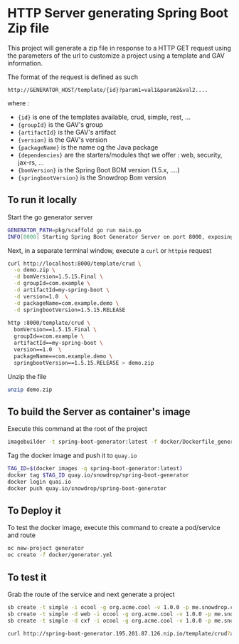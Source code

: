 # HTTP Server generating Spring Boot Zip file

This project will generate a zip file in response to a HTTP GET request using the parameters of the url to customize a project using a template
and GAV information.

The format of the request is defined as such

`http://GENERATOR_HOST/template/{id}?param1=val1&param2&val2....`

where :
  - `{id}` is one of the templates available, crud, simple, rest, ...
  - `{groupId}` is the GAV's group
  - `{artifactId}` is the GAV's artifact
  - `{version}` is the GAV's version
  - `{packageName}` is the name og the Java package
  - `{dependencies}` are the starters/modules thqt we offer : web, security, jax-rs, ...
  - `{bomVersion}` is the Spring Boot BOM version (1.5.x, ....) 
  - `{springbootVersion}` is the Snowdrop Bom version 

## To run it locally

Start the go generator server

```bash
GENERATOR_PATH=pkg/scaffold go run main.go
INFO[0000] Starting Spring Boot Generator Server on port 8000, exposing endpoint /template/{id}` - Version : v0.0.0 (HEAD) 
```

Next, in a separate terminal window, execute a `curl` or `httpie` request

```bash
curl http://localhost:8000/template/crud \
  -o demo.zip \
  -d bomVersion=1.5.15.Final \
  -d groupId=com.example \
  -d artifactId=my-spring-boot \
  -d version=1.0  \
  -d packageName=com.example.demo \
  -d springbootVersion=1.5.15.RELEASE
  
http :8000/template/crud \
  bomVersion==1.5.15.Final \
  groupId==com.example \
  artifactId==my-spring-boot \
  version==1.0  \
  packageName==com.example.demo \
  springbootVersion==1.5.15.RELEASE > demo.zip  
``` 

Unzip the file

```bash
unzip demo.zip
```


## To build the Server as container's image

Execute this command at the root of the project
```bash
imagebuilder -t spring-boot-generator:latest -f docker/Dockerfile_generator .
```

Tag the docker image and push it to `quay.io`

```bash
TAG_ID=$(docker images -q spring-boot-generator:latest)
docker tag $TAG_ID quay.io/snowdrop/spring-boot-generator
docker login quai.io
docker push quay.io/snowdrop/spring-boot-generator
```

## To Deploy it

To test the docker image, execute this command to create a pod/service and route
```bash
oc new-project generator
oc create -f docker/generator.yml
```

## To test it
  

Grab the route of the service and next generate a project
```bash
sb create -t simple -i ocool -g org.acme.cool -v 1.0.0 -p me.snowdrop.cool -s 1.5.15.RELEASE -b 1.5.15.Final -u http://spring-boot-generator.192.168.65.2.nip.io/
sb create -t simple -d web -i ocool -g org.acme.cool -v 1.0.0 -p me.snowdrop.cool -s 1.5.15.RELEASE -b 1.5.15.Final -u http://spring-boot-generator.192.168.65.2.nip.io/
sb create -t simple -d cxf -i ocool -g org.acme.cool -v 1.0.0 -p me.snowdrop.cool -s 1.5.15.RELEASE -b 1.5.15.Final -u http://spring-boot-generator.192.168.65.2.nip.io/

curl http://spring-boot-generator.195.201.87.126.nip.io/template/crud?artifactId=my-spring-boot&bomVersion=1.5.15.Final&groupId=com.example&outDir=&packageName=com.example.demo&springbootVersion=1.5.15.RELEASE&version=1.0 


```